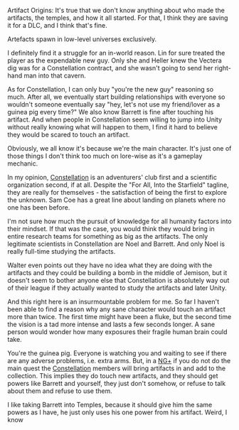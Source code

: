 Artifact Origins: It's true that we don't know anything about who made the artifacts, the temples, and how it all started. For that, I think they are saving it for a DLC, and I think that's fine.

Artefacts spawn in low-level universes exclusively.

I definitely find it a struggle for an in-world reason. Lin for sure treated the player as the expendable new guy. Only she and Heller knew the Vectera dig was for a Constellation contract, and she wasn't going to send her right-hand man into that cavern.

As for Constellation, I can only buy "you're the new guy" reasoning so much. After all, we eventually start building relationships with everyone so wouldn't someone eventually say "hey, let's not use my friend/lover as a guinea pig every time?" We also know Barrett is fine after touching his artifact. And when people in Constellation seem willing to jump into Unity without really knowing what will happen to them, I find it hard to believe they would be scared to touch an artifact.

Obviously, we all know it's because we're the main character. It's just one of those things I don't think too much on lore-wise as it's a gameplay mechanic.

In my opinion, [Constellation](Constellation.md) is an adventurers' club first and a scientific organization second, if at all. Despite the "For All, Into the Starfield" tagline, they are really for themselves - the satisfaction of being the first to explore the unknown. Sam Coe has a great line about landing on planets where no one has been before.

I'm not sure how much the pursuit of knowledge for all humanity factors into their mindset. If that was the case, you would think they would bring in entire research teams for something as big as the artifacts. The only legitimate scientists in Constellation are Noel and Barrett. And only Noel is really full-time studying the artifacts.

Walter even points out they have no idea what they are doing with the artifacts and they could be building a bomb in the middle of Jemison, but it doesn't seem to bother anyone else that Constellation is absolutely way out of their league if they actually wanted to study the artifacts and later Unity.

And this right here is an insurmountable problem for me. So far I haven't been able to find a reason why any sane character would touch an artifact more than twice. The first time might have been a fluke, but the second time the vision is a tad more intense and lasts a few seconds longer. A sane person would wonder how many exposures their fragile human brain could take.

You're the guinea pig. Everyone is watching you and waiting to see if there are any adverse problems, i.e. extra arms. But, in a [NG+](../Gameplay_Systems/NG+.md) if you do not do the main quest the [Constellation](Constellation.md) members will bring artifacts in and add to the collection. This implies they do touch new artifacts, and they should get powers like Barrett and yourself, they just don't somehow, or refuse to talk about them and refuse to use them.

I like taking Barrett into Temples, because it should give him the same powers as I have, he just only uses his one power from his artifact. Weird, I know